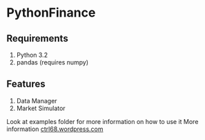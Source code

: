 PythonFinance
=============

Requirements
--------

1. Python 3.2
2. pandas (requires numpy)


Features
--------

1. Data Manager
2. Market Simulator

Look at examples folder for more information on how to use it
More information [ctrl68.wordpress.com](http://ctrl68.wordpress.com/category/python/pythonfinance/)
